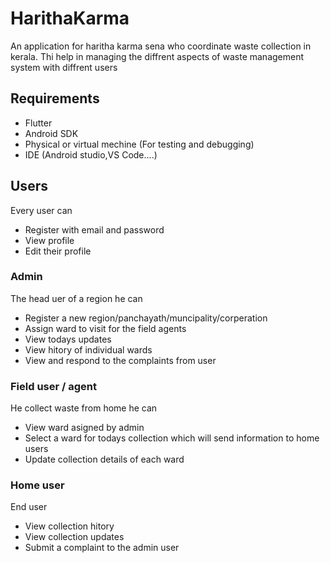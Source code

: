 # HarithaKarma
An application for haritha karma sena who coordinate waste collection in kerala. Thi help in managing the diffrent aspects of waste management system with diffrent users
## Requirements
- Flutter
- Android SDK
- Physical or virtual mechine (For testing and debugging)
- IDE (Android studio,VS Code....)
## Users
Every user can
- Register with email and password
- View profile
- Edit their profile
### Admin
The head uer of a region he can
- Register a new region/panchayath/muncipality/corperation
- Assign ward to visit for the field agents 
- View todays updates
- View hitory of individual wards
- View and respond to the complaints from user
### Field user / agent
He collect waste from home he can
- View ward asigned by admin
- Select a ward for todays collection which will send information to home users
- Update collection details of each ward
### Home user
End user
- View collection hitory
- View collection updates
- Submit a complaint to the admin user 
